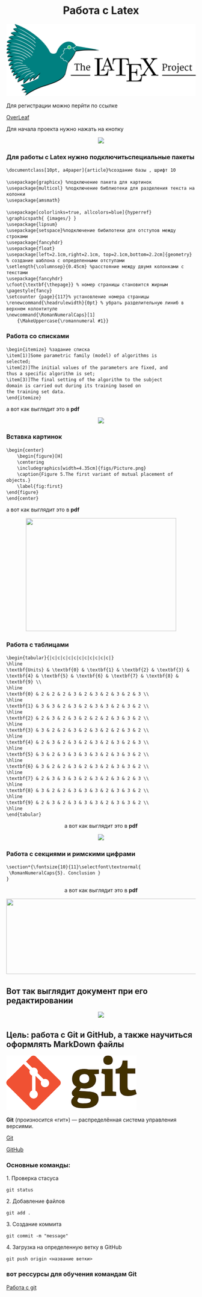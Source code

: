 <h1 align="center"> Работа с Latex</h1>
<p  align="center"><img src="lab/images/11.png"></p>
Для регистрации можно перйти по ссылке

<a href="https://www.overleaf.com/">OverLeaf</a>

Для начала проекта нужно нажать на кнопку
<p  align="center"><img src="images/10.png" ></p>

### Для работы с Latex нужно подключитьспециальные пакеты
```
\documentclass[10pt, a4paper]{article}%создание базы , шрифт 10

\usepackage{graphicx} %подключение пакета для картинок
\usepackage{multicol} %подключение библиотеки для разделения текста на колонки
\usepackage{amsmath}

\usepackage[colorlinks=true, allcolors=blue]{hyperref}
\graphicspath{ {images/} }
\usepackage{lipsum}
\usepackage{setspace}%подключение бибилотеки для отступов между строками
\usepackage{fancyhdr}
\usepackage{float}
\usepackage[left=2.1cm,right=2.1cm, top=2.1cm,bottom=2.2cm]{geometry} % создание шаблона с определенными отступами
\setlength{\columnsep}{0.45cm} %расстояние между двумя колонками с текстами
\usepackage{fancyhdr}
\cfoot{\textbf{\thepage}} % номер страницы становится жирным
\pagestyle{fancy}
\setcounter {page}{117}% установление номера страницы
\renewcommand{\headrulewidth}{0pt} % убрать разделительную линиб в верхнем колонтитуле
\newcommand{\RomanNumeralCaps}[1]
    {\MakeUppercase{\romannumeral #1}}

```
### Работа со списками
```
\begin{itemize} %задание списка
\item[1)]Some parametric family (model) of algorithms is
selected;
\item[2)]The initial values of the parameters are fixed, and
thus a specific algorithm is set;
\item[3)]The final setting of the algorithm to the subject
domain is carried out during its training based on
the training set data.
\end{itemize}
```
 а вот как выглядит это в **pdf**
 <p  align="center"><img src="images/3.png" ></p>

### Вставка картинок
```
\begin{center}
    \begin{figure}[H]
    \centering
    \includegraphics[width=4.35cm]{figs/Picture.png}
    \caption{Figure 5.The first variant of mutual placement of objects.}
    \label{fig:first}
\end{figure}
\end{center}
```
 а вот как выглядит это в **pdf**

  <p  align="center"><img src="images/4.png" width=400px height=300px></p>

### Работа с таблицами
```
\begin{tabular}{|c|c|c|c|c|c|c|c|c|c|c|}
\hline
\textbf{Units} & \textbf{0} & \textbf{1} & \textbf{2} & \textbf{3} & \textbf{4} & \textbf{5} & \textbf{6} & \textbf{7} & \textbf{8} & \textbf{9} \\
\hline
\textbf{0} & 2 & 2 & 2 & 3 & 2 & 3 & 2 & 3 & 2 & 3 \\
\hline
\textbf{1} & 3 & 3 & 2 & 3 & 2 & 3 & 3 & 2 & 3 & 2 \\
\hline
\textbf{2} & 2 & 3 & 2 & 3 & 2 & 2 & 2 & 3 & 3 & 2 \\
\hline
\textbf{3} & 3 & 2 & 2 & 3 & 2 & 3 & 2 & 2 & 3 & 2 \\
\hline
\textbf{4} & 2 & 3 & 2 & 3 & 2 & 3 & 2 & 3 & 2 & 3 \\
\hline
\textbf{5} & 3 & 2 & 3 & 3 & 3 & 3 & 2 & 3 & 3 & 2 \\
\hline
\textbf{6} & 3 & 2 & 2 & 3 & 2 & 3 & 2 & 3 & 3 & 2 \\
\hline
\textbf{7} & 2 & 3 & 3 & 3 & 2 & 3 & 2 & 3 & 2 & 3 \\
\hline
\textbf{8} & 3 & 2 & 2 & 3 & 3 & 3 & 2 & 3 & 3 & 2 \\
\hline
\textbf{9} & 2 & 3 & 2 & 3 & 3 & 3 & 2 & 3 & 3 & 2 \\
\hline
\end{tabular}
```
 <p align="center"> а вот как выглядит это в <b>pdf</b>
</p>

 <p  align="center"><img src="images/7.png" ></p>

 ### Работа с секциями  и римскими цифрами
 ```
 \section*{\fontsize{10}{11}\selectfont\textnormal{
  \RomanNumeralCaps{5}. Conclusion }
}
```
<p align="center"> а вот как выглядит это в <b>pdf</b>
</p>
 <p  align="center"><img src="images/25.png" width=700px height=200px ></p>
 
 ## Вот так выглядит документ при его редактировании
  <p  align="center"><img src="images/21.png"  ></p>

## Цель: работа с Git и GitHub, а также научиться оформлять MarkDown  файлы

 <p  ><img src="images/555.png"  ></p>
 <p><b>Git</b> (произносится «гит») — распределённая система управления версиями.</p>

 [Git](https://git-scm.com/)

 <a href="https://github.com/">GitHub</a>
 
 ### Основные команды:

<p>1. Проверка стасуса</p>

 ```
 git status
 ```
<p>2. Добавление файлов</p>

```
git add .
```
<p>3. Создание коммита</p>

```
git commit -m "message"
```
<p>4. Загрузка на определенную ветку в GitHub</p>

```
git push origin <название ветки>
```
### вот рессурсы для обучения командам Git
<a href="https://habr.com/ru/articles/541258/">Работа с git</a>
